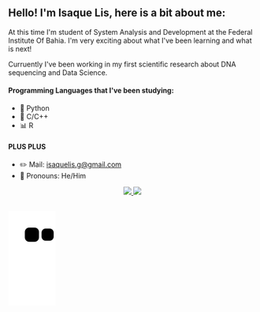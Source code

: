 ## Hello! I'm Isaque Lis, here is a bit about me:

At this time I'm student of System Analysis and Development at the Federal Institute Of Bahia.
I'm very exciting about what I've been learning and what is next!

Curruently I've been working in my first scientific research about DNA sequencing and Data Science.

#### Programming Languages that I've been studying:

- 🐍 Python
- 📘 C/C++
- 📊 R

#### PLUS PLUS

- ✏️ Mail: isaquelis.g@gmail.com
- 👾 Pronouns: He/Him

<div align="center">
  <a href="https://github.com/isaQllis">
  <img width="48%" src="https://github-readme-stats.vercel.app/api?username=isaQllis&show_icons=true&theme=dracula&include_all_commits=true&count_private=true"/>
  <img width="48%" src="https://github-readme-stats.vercel.app/api/top-langs/?username=isaQllis&layout=compact&langs_count=7&theme=dracula"/>
</div>

##

<div>
  
  ![Snake animation](https://github.com/rafaballerini/rafaballerini/blob/output/github-contribution-grid-snake.svg)
 
</div>
